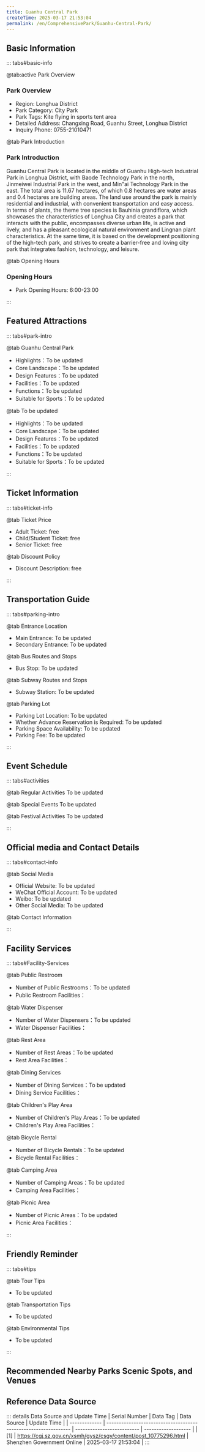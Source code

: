 ```yaml
---
title: Guanhu Central Park
createTime: 2025-03-17 21:53:04
permalink: /en/ComprehensivePark/Guanhu-Central-Park/
---
```



<script setup>
import ImageSwiper from '/.vuepress/theme/components/ImageSwiper.vue'
// 轮播图数据
const swiperItems = [
    {
                link: 'https://cgj.sz.gov.cn/img/4/4005/4005970/10775296.jpg',
                title: 'Guanhu Central Park',
                description: '',
                author: 'Shenzhen Government Online',
                date: '2025/03/17'
                },
  {
                link: 'https://cgj.sz.gov.cn/img/4/4005/4005970/10775296.jpg',
                title: 'Guanhu Central Park',
                description: '',
                author: 'Shenzhen Government Online',
                date: '2025/03/17'
                }
]
// 配置项
const swiperConfig = {
  height: 500,
  showInfo: true
}
</script>
<!-- 轮播图组件 -->
<ImageSwiper :items="swiperItems" :config="swiperConfig" />



## Basic Information

::: tabs#basic-info

@tab:active Park Overview
### Park Overview
- Region: Longhua District
- Park Category: City Park
- Park Tags: Kite flying in sports tent area
- Detailed Address: Changxing Road, Guanhu Street, Longhua District
- Inquiry Phone: 0755-21010471

@tab Park Introduction
### Park Introduction
 Guanhu Central Park is located in the middle of Guanhu High-tech Industrial Park in Longhua District, with Baode Technology Park in the north, Jinmeiwei Industrial Park in the west, and Min"ai Technology Park in the east. The total area is 11.67 hectares, of which 0.8 hectares are water areas and 0.4 hectares are building areas. The land use around the park is mainly residential and industrial, with convenient transportation and easy access. In terms of plants, the theme tree species is Bauhinia grandiflora, which showcases the characteristics of Longhua City and creates a park that interacts with the public, encompasses diverse urban life, is active and lively, and has a pleasant ecological natural environment and Lingnan plant characteristics. At the same time, it is based on the development positioning of the high-tech park, and strives to create a barrier-free and loving city park that integrates fashion, technology, and leisure.

@tab Opening Hours
### Opening Hours
- Park Opening Hours: 6:00-23:00

:::

## Featured Attractions

::: tabs#park-intro

@tab Guanhu Central Park
<ImageCard
image="https://cgj.sz.gov.cn/images/index20230710_1.png"
    title="Guanhu Central Park"
    description=""
    date=""
    author="Shenzhen Government Online"
/>


- Highlights：To be updated
- Core Landscape：To be updated
- Design Features：To be updated
- Facilities：To be updated
- Functions：To be updated
- Suitable for Sports：To be updated

@tab To be updated
<ImageCard
image="https://cgj.sz.gov.cn/images/index20230710_1.png"
    title="Guanhu Central Park"
    description=""
    date=""
    author="Shenzhen Government Online"
/>


- Highlights：To be updated
- Core Landscape：To be updated
- Design Features：To be updated
- Facilities：To be updated
- Functions：To be updated
- Suitable for Sports：To be updated

:::

## Ticket Information

::: tabs#ticket-info

@tab Ticket Price
- Adult Ticket: free
- Child/Student Ticket: free
- Senior Ticket: free

@tab Discount Policy
- Discount Description: free

:::

## Transportation Guide

::: tabs#parking-intro

@tab Entrance Location
- Main Entrance: To be updated
- Secondary Entrance: To be updated

@tab Bus Routes and Stops
- Bus Stop: To be updated

@tab Subway Routes and Stops
- Subway Station: To be updated

@tab Parking Lot
- Parking Lot Location: To be updated
- Whether Advance Reservation is Required: To be updated
- Parking Space Availability: To be updated
- Parking Fee: To be updated

:::

## Event Schedule

::: tabs#activities

@tab Regular Activities
To be updated

@tab Special Events
To be updated

@tab Festival Activities
To be updated

:::

## Official media and Contact Details

::: tabs#contact-info

@tab Social Media
- Official Website: To be updated
- WeChat Official Account: To be updated
- Weibo: To be updated
- Other Social Media: To be updated

@tab Contact Information

:::

## Facility Services

::: tabs#Facility-Services

@tab Public Restroom
- Number of Public Restrooms：To be updated
- Public Restroom Facilities：

@tab Water Dispenser
- Number of Water Dispensers：To be updated
- Water Dispenser Facilities：

@tab Rest Area
- Number of Rest Areas：To be updated
- Rest Area Facilities：

@tab Dining Services
- Number of Dining Services：To be updated
- Dining Service Facilities：

@tab Children's Play Area
- Number of Children's Play Areas：To be updated
- Children's Play Area Facilities：

@tab Bicycle Rental
- Number of Bicycle Rentals：To be updated
- Bicycle Rental Facilities：

@tab Camping Area
- Number of Camping Areas：To be updated
- Camping Area Facilities：

@tab Picnic Area
- Number of Picnic Areas：To be updated
- Picnic Area Facilities：

:::

## Friendly Reminder

::: tabs#tips

@tab Tour Tips
- To be updated

@tab Transportation Tips
- To be updated

@tab Environmental Tips
- To be updated

:::

## Recommended Nearby Parks Scenic Spots, and Venues

<CardGrid>
  <ImageCard
        image="https://cgj.sz.gov.cn/img/4/4005/4005973/10775310.jpg"
        title="Qiping Park"
        description="Qiping Park is the result of the urban environment improvement of Qiping Village (next to the pond) on Guiyue Road. It is located at the entrance of Qiping Vill"
        href="/en/ComprehensivePark/Qiping-Park/"
        author="Shenzhen Government Online"
        date="2025/01/02"
      />
      <ImageCard
        image="https://cgj.sz.gov.cn/img/4/4005/4005973/10775310.jpg"
        title="Qiping Park"
        description="Qiping Park is the result of the urban environment improvement of Qiping Village (next to the pond) on Guiyue Road. It is located at the entrance of Qiping Vill"
        href="/en/ComprehensivePark/Qiping-Park/"
        author="Shenzhen Government Online"
        date="2025/01/02"
      />
    </CardGrid>


## Reference Data Source

::: details Data Source and Update Time
| Serial Number | Data Tag                                                        | Data Source                | Update Time         |
| ------------- | --------------------------------------------------------------- | -------------------------- | ------------------- |
| [1]           | https://cgj.sz.gov.cn/xsmh/gysz/csgy/content/post_10775296.html | Shenzhen Government Online | 2025-03-17 21:53:04 |
:::

